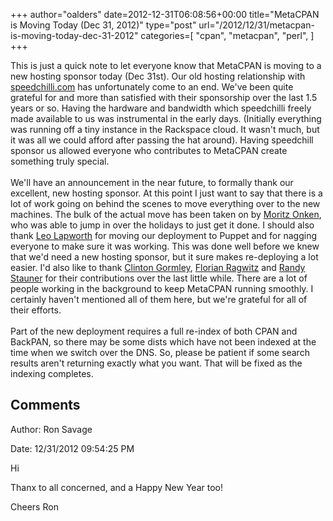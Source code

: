 +++
author="oalders"
date=2012-12-31T06:08:56+00:00
title="MetaCPAN is Moving Today (Dec 31, 2012)"
type="post"
url="/2012/12/31/metacpan-is-moving-today-dec-31-2012"
categories=[
  "cpan",
  "metacpan",
  "perl",
]
+++

This is just a quick note to let everyone know that MetaCPAN is moving
to a new hosting sponsor today (Dec 31st). Our old hosting relationship
with [speedchilli.com](http://speedchilli.com/) has unfortunately come
to an end. We\'ve been quite grateful for and more than satisfied with
their sponsorship over the last 1.5 years or so. Having the hardware and
bandwidth which speedchilli freely made available to us was instrumental
in the early days. (Initially everything was running off a tiny instance
in the Rackspace cloud. It wasn\'t much, but it was all we could afford
after passing the hat around). Having speedchill sponsor us allowed
everyone who contributes to MetaCPAN create something truly special.\
\
We\'ll have an announcement in the near future, to formally thank our
excellent, new hosting sponsor. At this point I just want to say that
there is a lot of work going on behind the scenes to move everything
over to the new machines. The bulk of the actual move has been taken on
by [Moritz Onken](https://metacpan.org/author/PERLER), who was able to
jump in over the holidays to just get it done. I should also thank [Leo
Lapworth](https://metacpan.org/author/LLAP) for moving our deployment to
Puppet and for nagging everyone to make sure it was working. This was
done well before we knew that we\'d need a new hosting sponsor, but it
sure makes re-deploying a lot easier. I\'d also like to thank [Clinton
Gormley](https://metacpan.org/author/DRTECH), [Florian
Ragwitz](https://metacpan.org/author/FLORA) and [Randy
Stauner](https://metacpan.org/author/RWSTAUNER) for their contributions
over the last little while. There are a lot of people working in the
background to keep MetaCPAN running smoothly. I certainly haven\'t
mentioned all of them here, but we\'re grateful for all of their
efforts.\
\
Part of the new deployment requires a full re-index of both CPAN and
BackPAN, so there may be some dists which have not been indexed at the
time when we switch over the DNS. So, please be patient if some search
results aren\'t returning exactly what you want. That will be fixed as
the indexing completes.

## Comments

Author: Ron Savage

Date: 12/31/2012 09:54:25 PM

  Hi

Thanx to all concerned, and a Happy New Year too!

Cheers
Ron

